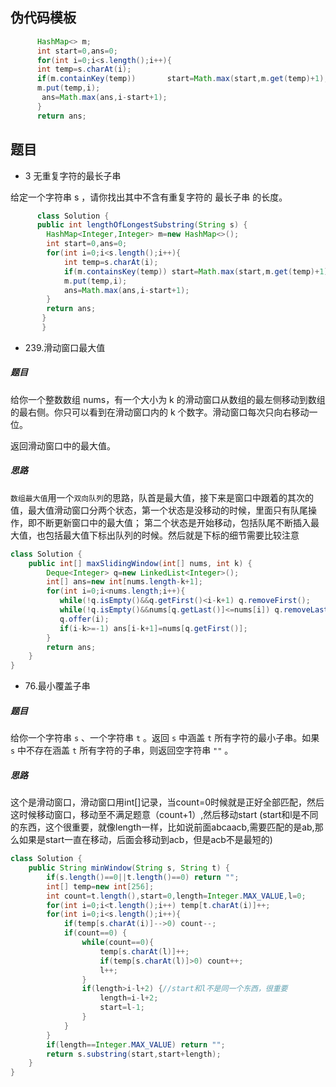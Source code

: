 ## 伪代码模板
```java
      HashMap<> m;
      int start=0,ans=0;
      for(int i=0;i<s.length();i++){
      int temp=s.charAt(i);
      if(m.containKey(temp))       start=Math.max(start,m.get(temp)+1);  //核心部分
      m.put(temp,i);
       ans=Math.max(ans,i-start+1);
      }
      return ans;
 ```
## 题目
* 3 无重复字符的最长子串

给定一个字符串 s ，请你找出其中不含有重复字符的 最长子串 的长度。

```java
      class Solution {
      public int lengthOfLongestSubstring(String s) {
        HashMap<Integer,Integer> m=new HashMap<>();
        int start=0,ans=0;
        for(int i=0;i<s.length();i++){
            int temp=s.charAt(i);
            if(m.containsKey(temp)) start=Math.max(start,m.get(temp)+1);
            m.put(temp,i);
            ans=Math.max(ans,i-start+1);
        }
        return ans;
       }
       }
```
*  239.滑动窗口最大值

##### 题目
给你一个整数数组 nums，有一个大小为 k 的滑动窗口从数组的最左侧移动到数组的最右侧。你只可以看到在滑动窗口内的 k 个数字。滑动窗口每次只向右移动一位。

返回滑动窗口中的最大值。

##### 思路
`数组最大值`用一个`双向队列`的思路，队首是最大值，接下来是窗口中跟着的其次的值，最大值滑动窗口分两个状态，第一个状态是没移动的时候，里面只有队尾操作，即不断更新窗口中的最大值；
第二个状态是开始移动，包括队尾不断插入最大值，也包括最大值下标出队列的时候。然后就是下标的细节需要比较注意

```java
class Solution {
    public int[] maxSlidingWindow(int[] nums, int k) {
        Deque<Integer> q=new LinkedList<Integer>();
        int[] ans=new int[nums.length-k+1];
        for(int i=0;i<nums.length;i++){
           while(!q.isEmpty()&&q.getFirst()<i-k+1) q.removeFirst();
           while(!q.isEmpty()&&nums[q.getLast()]<=nums[i]) q.removeLast();//类似于模板，就是不断调整初始位置，只不过这里用双向队列调整
           q.offer(i);
           if(i-k>=-1) ans[i-k+1]=nums[q.getFirst()];
        }
        return ans;
    }
}
```
* 76.最小覆盖子串
##### 题目

给你一个字符串 `s` 、一个字符串 `t` 。返回 `s` 中涵盖 `t` 所有字符的最小子串。如果 `s` 中不存在涵盖 `t` 所有字符的子串，则返回空字符串 `""` 。

##### 思路

这个是滑动窗口，滑动窗口用int[]记录，当count=0时候就是正好全部匹配，然后这时候移动窗口，移动至不满足题意（count+1）,然后移动start (start和l是不同的东西，这个很重要，就像length一样，比如说前面abcaacb,需要匹配的是ab,那么如果是start一直在移动，后面会移动到acb，但是acb不是最短的)

```java
class Solution {
    public String minWindow(String s, String t) {
        if(s.length()==0||t.length()==0) return "";
        int[] temp=new int[256];
        int count=t.length(),start=0,length=Integer.MAX_VALUE,l=0;
        for(int i=0;i<t.length();i++) temp[t.charAt(i)]++;
        for(int i=0;i<s.length();i++){
            if(temp[s.charAt(i)]-->0) count--;
            if(count==0) {
                while(count==0){
                    temp[s.charAt(l)]++;
                    if(temp[s.charAt(l)]>0) count++;
                    l++;
                }
                if(length>i-l+2) {//start和l不是同一个东西，很重要
                    length=i-l+2;
                    start=l-1;
                }
            }
        }
        if(length==Integer.MAX_VALUE) return "";
        return s.substring(start,start+length);
    }
}
```


